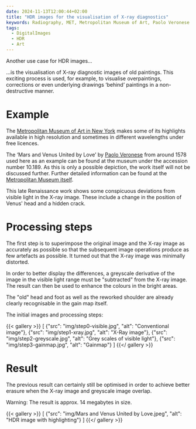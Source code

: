 ```yaml
---
date: 2024-11-13T12:00:44+02:00
title: "HDR images for the visualisation of X-ray diagnostics"
keywords: Radiography, MET, Metropolitan Museum of Art, Paolo Veronese
tags:
  - DigitalImages
  - HDR
  - Art
---
```


Another use case for HDR images...

<!--more-->

...is the visualisation of X-ray diagnostic images of old paintings. This exciting process is used, for example, to visualise overpaintings, corrections or even underlying drawings ‘behind’ paintings in a non-destructive manner.

# Example

The [Metropolitan Museum of Art in New York](https://www.metmuseum.org/) makes some of its highlights available in high resolution and sometimes in different wavelengths under free licences.

The ‘Mars and Venus United by Love’ by [Paolo Veronese](https://en.wikipedia.org/wiki/Paolo_Veronese) from around 1578 used here as an example can be found at the museum under the accession number 10.189. As this is only a possible depiction, the work itself will not be discussed further. Further detailed information can be found at the [Metropolitan Museum itself](https://www.metmuseum.org/art/collection/search/437891).

This late Renaissance work shows some conspicuous deviations from visible light in the X-ray image. These include a change in the position of Venus' head and a hidden crack.

# Processing steps

The first step is to superimpose the original image and the X-ray image as accurately as possible so that the subsequent image operations produce as few artefacts as possible. It turned out that the X-ray image was minimally distorted.

In order to better display the differences, a greyscale derivative of the image in the visible light range must be "subtracted" from the X-ray image. The result can then be used to enhance the colours in the bright areas.

The "old" head and foot as well as the reworked shoulder are already clearly recognisable in the gain map itself.

The initial images and processing steps:

{{< gallery >}}
[
  {"src": "img/step0-visible.jpg", "alt": "Conventional image"},
  {"src": "img/step1-xray.jpg", "alt": "X-Ray image"},
  {"src": "img/step2-greyscale.jpg", "alt": "Grey scales of visible light"},
  {"src": "img/step3-gainmap.jpg", "alt": "Gainmap"}
]
{{</ gallery >}}

# Result

The previous result can certainly still be optimised in order to achieve better erasure when the X-ray image and greyscale image overlap.

Warning: The result is approx. 14 megabytes in size.

{{< gallery >}}
[
  {"src": "img/Mars and Venus United by Love.jpeg", "alt": "HDR image with highlighting"}
]
{{</ gallery >}}
